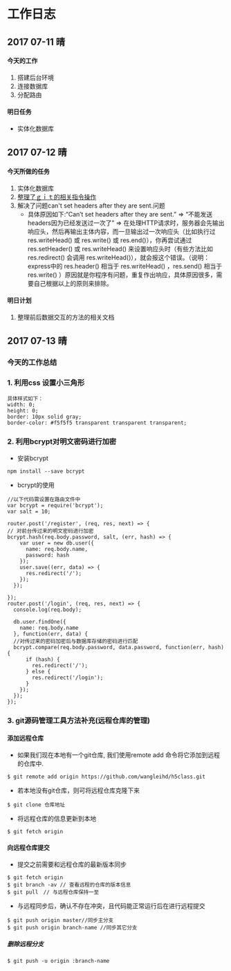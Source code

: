 # 工作日志
## 2017 07-11 晴
#### 今天的工作
1. 搭建后台环境
2. 连接数据库
3. 分配路由
#### 明日任务
* 实体化数据库
## 2017 07-12 晴
#### 今天所做的任务
1. 实体化数据库
2. [整理了ｇｉｔ的相关指令操作](https://github.com/Xiaolong145682/Mini-mango/blob/master/xiaolongDoc/01.git%E7%9A%84%E4%BD%BF%E7%94%A8.md)
3. 解决了问题can't set headers after they are sent.问题
    * 具体原因如下:“Can’t set headers after they are sent.” => “不能发送headers因为已经发送过一次了” => 在处理HTTP请求时，服务器会先输出响应头，然后再输出主体内容，而一旦输出过一次响应头（比如执行过 res.writeHead() 或 res.write() 或 res.end()），你再尝试通过 res.setHeader() 或 res.writeHead() 来设置响应头时（有些方法比如 res.redirect() 会调用 res.writeHead()），就会报这个错误。（说明：express中的 res.header() 相当于 res.writeHead() ，res.send() 相当于 res.write() ）原因就是你程序有问题，重复作出响应，具体原因很多，需要自己根据以上的原则来排除。
#### 明日计划
1. 整理前后数据交互的方法的相关文档
## 2017 07-13 晴
### 今天的工作总结
### 1. 利用css 设置小三角形
```
具体样式如下：
width: 0;
height: 0;
border: 10px solid gray;
border-color: #f5f5f5 transparent transparent transparent;
```
### 2. 利用bcrypt对明文密码进行加密
* 安装bcrypt
```
npm install --save bcrypt
```
* bcrypt的使用
```
//以下代码需设置在路由文件中
var bcrypt = require('bcrypt');
var salt = 10;

router.post('/register', (req, res, next) => {
// 对前台传过来的明文密码进行加密
bcrypt.hash(req.body.password, salt, (err, hash) => {
    var user = new db.user({
      name: req.body.name,
      password: hash
    });
    user.save((err, data) => {
      res.redirect('/');
    });
  });

});
router.post('/login', (req, res, next) => {
  console.log(req.body);

  db.user.findOne({
    name: req.body.name
  }, function(err, data) {
  //对传过来的密码加密后与数据库存储的密码进行匹配
  bcrypt.compare(req.body.password, data.password, function(err, hash) {
      if (hash) {
        res.redirect('/');
      } else {
        res.redirect('/login');
      }
    });
  });
});

```
### 3. git源码管理工具方法补充(远程仓库的管理)
#### 添加远程仓库
* 如果我们现在本地有一个git仓库, 我们使用remote add 命令将它添加到远程的仓库中.
```
$ git remote add origin https://github.com/wangleihd/h5class.git
```
* 若本地没有git仓库，则可将远程仓库克隆下来
```
$ git clone 仓库地址
```
* 将远程仓库的信息更新到本地
```
$ git fetch origin
```
#### 向远程仓库提交
* 提交之前需要和远程仓库的最新版本同步
```
$ git fetch origin
$ git branch -av // 查看远程的仓库的版本信息
$ git pull　// 与远程仓库保持一至
```
* 与远程同步后，确认不存在冲突，且代码能正常运行后在进行远程提交
```
$ git push origin master//同步主分支
$ git push origin branch-name //同步其它分支
```
##### 删除远程分支
```
$ git push -u origin :branch-name
```
